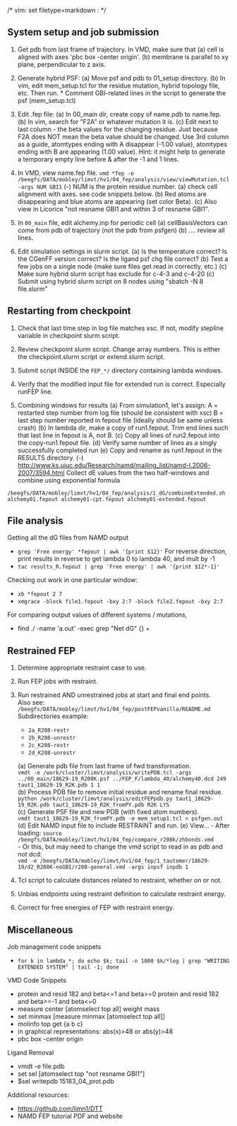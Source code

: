 /* vim: set filetype=markdown : */

## System setup and job submission

01. Get pdb from last frame of trajectory. In VMD, make sure that
     (a) cell is aligned with axes 'pbc box -center origin'.
     (b) membrane is parallel to xy plane, perpendicular to z axis.

02. Generate hybrid PSF:
     (a) Move psf and pdb to 01_setup directory.
     (b) In vim, edit mem_setup.tcl for the residue mutation, hybrid topology file, etc. Then run.
          * Comment GBI-related lines in the script to generate the psf (mem_setup.tcl)

03. Edit .fep file:
     (a) In 00_main dir, create copy of name.pdb to name.fep.
     (b) In vim, search for "F2A" or whatever mutation it is.
     (c) Edit next to last column - the beta values for the changing residue.
         Just because F2A does NOT mean the beta value should be changed.
         Use 3rd column as a guide, atomtypes ending with A disappear (-1.00 value), 
            atomtypes ending with B are appearing (1.00 value).
         Hint: it might help to generate a temporary empty line before & after the -1 and 1 lines. 

04. In VMD, view name.fep file. `vmd *fep -e /beegfs/DATA/mobley/limvt/hv1/04_fep/analysis/view/viewMutation.tcl -args NUM GBI1`
     (-) NUM is the protein residue number.
     (a) check cell alignment with axes. see code snippets below.
     (b) Red atoms are disappearing and blue atoms are appearing (set color Beta).
     (c) Also view in Licorice "not resname GBI1 and within 3 of resname GBI1".

05. In `00_main` file, edit alchemy.inp for periodic cell
     (a) cellBasisVectors can come from pdb of trajectory (not the pdb from psfgen)
     (b) ....  review all lines.

06. Edit simulation settings in slurm script.
     (a) Is the temperature correct? Is the CGenFF version correct? Is the ligand psf chg file correct?
     (b) Test a few jobs on a single node (make sure files get read in correctly, etc.)
     (c) Make sure hybrid slurm script has exclude for c-4-3 and c-4-20
     (c) Submit using hybrid slurm script on 8 nodes using "sbatch -N 8 file.slurm"

## Restarting from checkpoint

01. Check that last time step in log file matches xsc. 
    If not, modify stepline variable in checkpoint slurm script.

02. Review checkpoint slurm script. Change array numbers.
    This is either the checkpoint.slurm script or extend.slurm script.

03. Submit script INSIDE the `FEP_*/` directory containing lambda windows.

04. Verify that the modified input file for extended run is correct. Especially runFEP line.

05. Combining windows for results
     (a) From simulation1, let's assign:
           A = restarted step number from log file (should be consistent with xsc)
           B = last step number reported in fepout file (ideally should be same unless crash)
     (b) In lambda dir, make a copy of run1.fepout.
         Trim end lines such that last line in fepout is A, not B.
     (c) Copy all lines of run2.fepout into the copy-run1.fepout file.
     (d) Verify same number of lines as a singly successfully completed run
     (e) Copy and rename as run1.fepout in the RESULTS directory.
     (-) http://www.ks.uiuc.edu/Research/namd/mailing_list/namd-l.2006-2007/3594.html
         Collect dE values from the two half-windows and combine using exponential formula
```
/beegfs/DATA/mobley/limvt/hv1/04_fep/analysis/1_dG/combineExtended.sh alchemy01.fepout alchemy01-cpt.fepout alchemy01-extended.fepout

```

## File analysis

Getting all the dG files from NAMD output
  * `grep 'Free energy' *fepout | awk '{print $12}'`
For reverse direction, print results in reverse to get lambda 0 to lambda 40, and mult by -1
  * `tac results_R.fepout | grep 'Free energy' | awk '{print $12*-1}'`

Checking out work in one particular window:
  * `xb *fepout 2 7`
  * `xmgrace -block file1.fepout -bxy 2:7 -block file2.fepout -bxy 2:7` 

For comparing output values of different systems / mutations, 
  * find ./ -name 'a.out' -exec grep "Net dG" {} +


## Restrained FEP

01. Determine appropriate restraint case to use.

02. Run FEP jobs with restraint.

03. Run restrained AND unrestrained jobs at start and final end points.   
    Also see: `/beegfs/DATA/mobley/limvt/hv1/04_fep/postFEPvanilla/README.md`  
    Subdirectories example:  
    * `2a_R208-restr`
    * `2b_R208-unrestr`
    * `2c_K208-restr`
    * `2d_K208-unrestr`

    (a) Generate pdb file from last frame of fwd transformation.  
        `vmdt -e /work/cluster/limvt/analysis/writePDB.tcl -args ../00_main/18629-19_R208K.psf ../FEP_F/lambda_40/alchemy40.dcd 249 taut1_18629-19_R2K.pdb 1 1`  
    (b) Process PDB file to remove initial residue and rename final residue.
        `python /work/cluster/limvt/analysis/editFEPpdb.py taut1_18629-19_R2K.pdb taut1_18629-19_R2K_fromPY.pdb R2K LYS`  
    (c) Generate PSF file and new PDB (with fixed atom numbers).  
        `vmdt taut1_18629-19_R2K_fromPY.pdb -e mem_setup1.tcl > psfgen.out`  
    (d) Edit NAMD input file to include RESTRAINT and run.
    (e) View...
        - After loading: `source /beegfs/DATA/mobley/limvt/hv1/04_fep/compare_r208k/zhbonds.vmd`  
        - Or this, but may need to change the vmd script to read in as pdb and not dcd:  
        `vmd -e /beegfs/DATA/mobley/limvt/hv1/04_fep/1_tautomer/18629-19/d2_R208K-noGBI/r208-general.vmd -args inpsf inpdb 1`  

04. Tcl script to calculate distances related to restraint, whether on or not.

05. Unbias endpoints using restraint definition to calculate restraint energy.

06. Correct for free energies of FEP with restraint energy.


## Miscellaneous

Job management code snippets
  * `for k in lambda_*; do echo $k; tail -n 1000 $k/*log | grep "WRITING EXTENDED SYSTEM" | tail -1; done`

VMD Code Snippets
  * protein and resid 182 and beta<=1 and beta>=0
    protein and resid 182 and beta>=-1 and beta<=0
  * measure center [atomselect top all] weight mass
  * set minmax [measure minmax [atomselect top all]]
  * molinfo top get {a b c}
  *   in graphical representations: abs(x)>48 or abs(y)>48
  * pbc box -center origin


Ligand Removal
  * vmdt -e file.pdb
  * set sel [atomselect top "not resname GBI1"]
  * $sel writepdb 15183_04_prot.pdb


Additional resources:
  * https://github.com/limn1/DTT
  * NAMD FEP tutorial PDF and website


